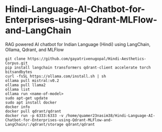 # Hindi-Language-AI-Chatbot-for-Enterprises-using-Qdrant-MLFlow-and-LangChain
RAG powered AI chatbot for Indian Language (Hindi) using LangChain, Ollama, Qdrant, and MLFlow


```
git clone https://github.com/gayatrivenugopal/Hindi-Aesthetics-Corpus.git
pip install langchain transformers qdrant-client accelerate torch bitsandbytes
curl -fsSL https://ollama.com/install.sh | sh
ollama pull mistral:v0.2
ollama pull llama2
ollama list
ollama run <name-of-model>
sudo apt-get update
sudo apt install docker
docker info
docker pull qdrant/qdrant
docker run -p 6333:6333 -v /home/quamer23nasim38/Hindi-Language-AI-Chatbot-for-Enterprises-using-Qdrant-MLFlow-and-LangChain/:/qdrant/storage qdrant/qdrant
```